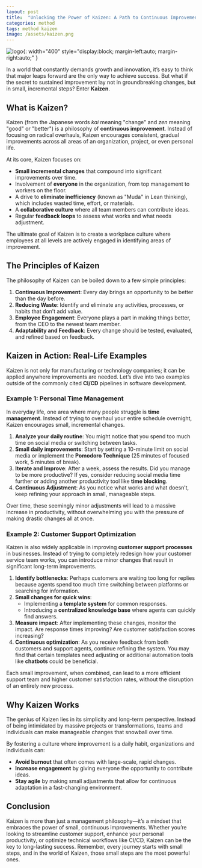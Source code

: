 ```yaml
---
layout: post
title:  "Unlocking the Power of Kaizen: A Path to Continuous Improvement"
categories: method
tags: method kaizen
image: /assets/kaizen.png
---
```


![logo](/assets/kaizen.png){: width="400" style="display:block; margin-left:auto; margin-right:auto;" }

In a world that constantly demands growth and innovation, it’s easy to think that major leaps forward are the only way to achieve success. But what if the secret to sustained improvement lay not in groundbreaking changes, but in small, incremental steps? Enter **Kaizen**.

## What is Kaizen?

Kaizen (from the Japanese words *kai* meaning "change" and *zen* meaning "good" or "better") is a philosophy of **continuous improvement**. Instead of focusing on radical overhauls, Kaizen encourages consistent, gradual improvements across all areas of an organization, project, or even personal life.

At its core, Kaizen focuses on:
- **Small incremental changes** that compound into significant improvements over time.
- Involvement of **everyone** in the organization, from top management to workers on the floor.
- A drive to **eliminate inefficiency** (known as "Muda" in Lean thinking), which includes wasted time, effort, or materials.
- A **collaborative culture** where all team members can contribute ideas.
- Regular **feedback loops** to assess what works and what needs adjustment.

The ultimate goal of Kaizen is to create a workplace culture where employees at all levels are actively engaged in identifying areas of improvement.

## The Principles of Kaizen

The philosophy of Kaizen can be boiled down to a few simple principles:
1. **Continuous Improvement**: Every day brings an opportunity to be better than the day before.
2. **Reducing Waste**: Identify and eliminate any activities, processes, or habits that don’t add value.
3. **Employee Engagement**: Everyone plays a part in making things better, from the CEO to the newest team member.
4. **Adaptability and Feedback**: Every change should be tested, evaluated, and refined based on feedback.

## Kaizen in Action: Real-Life Examples

Kaizen is not only for manufacturing or technology companies; it can be applied anywhere improvements are needed. Let’s dive into two examples outside of the commonly cited **CI/CD** pipelines in software development.

### Example 1: Personal Time Management

In everyday life, one area where many people struggle is **time management**. Instead of trying to overhaul your entire schedule overnight, Kaizen encourages small, incremental changes.

1. **Analyze your daily routine**: You might notice that you spend too much time on social media or switching between tasks.
2. **Small daily improvements**: Start by setting a 10-minute limit on social media or implement the **Pomodoro Technique** (25 minutes of focused work, 5 minutes of break).
3. **Iterate and Improve**: After a week, assess the results. Did you manage to be more productive? If yes, consider reducing social media time further or adding another productivity tool like **time blocking**.
4. **Continuous Adjustment**: As you notice what works and what doesn’t, keep refining your approach in small, manageable steps.

Over time, these seemingly minor adjustments will lead to a massive increase in productivity, without overwhelming you with the pressure of making drastic changes all at once.

### Example 2: Customer Support Optimization

Kaizen is also widely applicable in improving **customer support processes** in businesses. Instead of trying to completely redesign how your customer service team works, you can introduce minor changes that result in significant long-term improvements.

1. **Identify bottlenecks**: Perhaps customers are waiting too long for replies because agents spend too much time switching between platforms or searching for information.
2. **Small changes for quick wins**:
   - Implementing a **template system** for common responses.
   - Introducing a **centralized knowledge base** where agents can quickly find answers.
3. **Measure impact**: After implementing these changes, monitor the impact. Are response times improving? Are customer satisfaction scores increasing?
4. **Continuous optimization**: As you receive feedback from both customers and support agents, continue refining the system. You may find that certain templates need adjusting or additional automation tools like **chatbots** could be beneficial.

Each small improvement, when combined, can lead to a more efficient support team and higher customer satisfaction rates, without the disruption of an entirely new process.

## Why Kaizen Works

The genius of Kaizen lies in its simplicity and long-term perspective. Instead of being intimidated by massive projects or transformations, teams and individuals can make manageable changes that snowball over time.

By fostering a culture where improvement is a daily habit, organizations and individuals can:
- **Avoid burnout** that often comes with large-scale, rapid changes.
- **Increase engagement** by giving everyone the opportunity to contribute ideas.
- **Stay agile** by making small adjustments that allow for continuous adaptation in a fast-changing environment.

## Conclusion

Kaizen is more than just a management philosophy—it’s a mindset that embraces the power of small, continuous improvements. Whether you’re looking to streamline customer support, enhance your personal productivity, or optimize technical workflows like CI/CD, Kaizen can be the key to long-lasting success. Remember, every journey starts with small steps, and in the world of Kaizen, those small steps are the most powerful ones.
